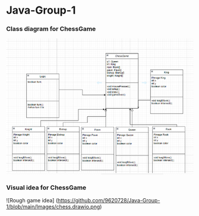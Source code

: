 # Java-Group-1

### Class diagram for ChessGame

![class diagram ChessGame](https://github.com/9620728/Java-Group-1/blob/main/Images/ChessGame.png?raw=true)

### Visual idea for ChessGame

![Rough game idea] (https://github.com/9620728/Java-Group-1/blob/main/Images/chess.drawio.png)
